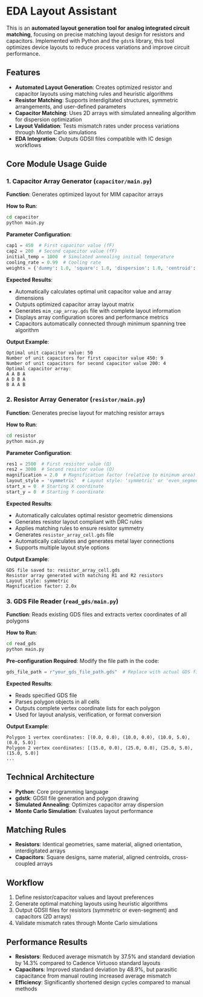 # EDA Layout Assistant

This is an **automated layout generation tool for analog integrated circuit matching**, focusing on precise matching layout design for resistors and capacitors. Implemented with Python and the `gdstk` library, this tool optimizes device layouts to reduce process variations and improve circuit performance.

## Features

- **Automated Layout Generation**: Creates optimized resistor and capacitor layouts using matching rules and heuristic algorithms
- **Resistor Matching**: Supports interdigitated structures, symmetric arrangements, and user-defined parameters
- **Capacitor Matching**: Uses 2D arrays with simulated annealing algorithm for dispersion optimization
- **Layout Validation**: Tests mismatch rates under process variations through Monte Carlo simulations
- **EDA Integration**: Outputs GDSII files compatible with IC design workflows

## Core Module Usage Guide

### 1. Capacitor Array Generator (`capacitor/main.py`)

**Function**: Generates optimized layout for MIM capacitor arrays

**How to Run**:
```bash
cd capacitor
python main.py
```

**Parameter Configuration**:
```python
cap1 = 450  # First capacitor value (fF)
cap2 = 200  # Second capacitor value (fF)
initial_temp = 1000  # Simulated annealing initial temperature
cooling_rate = 0.99  # Cooling rate
weights = {'dummy': 1.0, 'square': 1.0, 'dispersion': 1.0, 'centroid': 1.0}  # Optimization weights
```

**Expected Results**:
- Automatically calculates optimal unit capacitor value and array dimensions
- Outputs optimized capacitor array layout matrix
- Generates `mim_cap_array.gds` file with complete layout information
- Displays array configuration scores and performance metrics
- Capacitors automatically connected through minimum spanning tree algorithm

**Output Example**:
```
Optimal unit capacitor value: 50
Number of unit capacitors for first capacitor value 450: 9
Number of unit capacitors for second capacitor value 200: 4
Optimal capacitor array:
A A B A
A D B A
B A A B
```
### 2. Resistor Array Generator (`resistor/main.py`)

**Function**: Generates precise layout for matching resistor arrays

**How to Run**:
```bash
cd resistor
python main.py
```

**Parameter Configuration**:
```python
res1 = 2500  # First resistor value (Ω)
res2 = 3000  # Second resistor value (Ω)
magnification = 2.0  # Magnification factor (relative to minimum area)
layout_style = 'symmetric'  # Layout style: 'symmetric' or 'even_segment'
start_x = 0  # Starting X coordinate
start_y = 0  # Starting Y coordinate
```

**Expected Results**:
- Automatically calculates optimal resistor geometric dimensions
- Generates resistor layout compliant with DRC rules
- Applies matching rules to ensure resistor symmetry
- Generates `resistor_array_cell.gds` file
- Automatically calculates and generates metal layer connections
- Supports multiple layout style options

**Output Example**:
```
GDS file saved to: resistor_array_cell.gds
Resistor array generated with matching R1 and R2 resistors
Layout style: symmetric
Magnification factor: 2.0x
```
### 3. GDS File Reader (`read_gds/main.py`)

**Function**: Reads existing GDS files and extracts vertex coordinates of all polygons

**How to Run**:
```bash
cd read_gds
python main.py
```

**Pre-configuration Required**:
Modify the file path in the code:
```python
gds_file_path = r"your_gds_file_path.gds"  # Replace with actual GDS file path
```

**Expected Results**:
- Reads specified GDS file
- Parses polygon objects in all cells
- Outputs complete vertex coordinate lists for each polygon
- Used for layout analysis, verification, or format conversion

**Output Example**:
```
Polygon 1 vertex coordinates: [(0.0, 0.0), (10.0, 0.0), (10.0, 5.0), (0.0, 5.0)]
Polygon 2 vertex coordinates: [(15.0, 0.0), (25.0, 0.0), (25.0, 5.0), (15.0, 5.0)]
...
```



## Technical Architecture

- **Python**: Core programming language
- **gdstk**: GDSII file generation and polygon drawing
- **Simulated Annealing**: Optimizes capacitor array dispersion
- **Monte Carlo Simulation**: Evaluates layout performance

## Matching Rules

- **Resistors**: Identical geometries, same material, aligned orientation, interdigitated arrays
- **Capacitors**: Square designs, same material, aligned centroids, cross-coupled arrays

## Workflow

1. Define resistor/capacitor values and layout preferences
2. Generate optimal matching layouts using heuristic algorithms
3. Output GDSII files for resistors (symmetric or even-segment) and capacitors (2D arrays)
4. Validate mismatch rates through Monte Carlo simulations

## Performance Results

- **Resistors**: Reduced average mismatch by 37.5% and standard deviation by 14.3% compared to Cadence Virtuoso standard layouts
- **Capacitors**: Improved standard deviation by 48.9%, but parasitic capacitance from manual routing increased average mismatch
- **Efficiency**: Significantly shortened design cycles compared to manual methods
